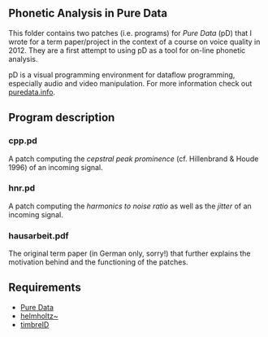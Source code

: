 ## Phonetic Analysis in Pure Data

This folder contains two patches (i.e. programs) for *Pure Data* (pD) that I
wrote for a term paper/project in the context of a course on voice quality in
2012. They are a first attempt to using pD as a tool for on-line phonetic
analysis.

pD is a visual programming environment for dataflow programming,
especially audio and video manipulation. For more information check out
[puredata.info](http://puredata.info).


## Program description

### cpp.pd

A patch computing the *cepstral peak prominence* (cf. Hillenbrand &
Houde 1996) of an incoming signal.

### hnr.pd

A patch computing the *harmonics to noise ratio* as well as the *jitter*
of an incoming signal.

### hausarbeit.pdf

The original term paper (in German only, sorry!) that further explains
the motivation behind and the functioning of the patches.


## Requirements

* [Pure Data](http://puredata.info/downloads)
* [helmholtz~](http://forum.pdpatchrepo.info/topic/5975/helmholtz-guess-what-it-is/1)
* [timbreID](http://puredata.info/downloads/timbreid)

